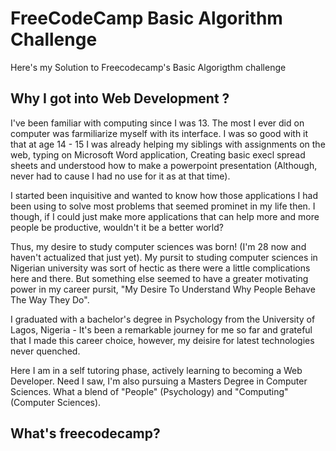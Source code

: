 # FreeCodeCamp Basic Algorithm Challenge

Here's my Solution to Freecodecamp's Basic Algorigthm challenge


## Why I got into Web Development ?
I've been familiar with computing since I was 13. The most I ever did on computer was farmiliarize myself with its interface. I was so good with it that at age 14 - 15 I was already helping my siblings with assignments on the web, typing on Microsoft Word application, Creating basic execl spread sheets and understood how to make a powerpoint presentation (Although, never had to cause I had no use for it as at that time).

I started been inquisitive and wanted to know how those applications I had been using to solve most problems that seemed prominet in my life then. I though, if I could just make more applications that can help more and more people be productive, wouldn't it be a better world?

Thus, my desire to study computer sciences was born! (I'm 28 now and haven't actualized that just yet). My pursit to studing computer sciences in Nigerian university was sort of hectic as there were a little complications here and there. But something else seemed to have a greater motivating power in my career pursit, "My Desire To Understand Why People Behave The Way They Do".

I graduated with a bachelor's degree in Psychology from the University of Lagos, Nigeria - It's been a remarkable journey for me so far and grateful that I made this career choice, however, my deisire for latest technologies never quenched. 

Here I am in a self tutoring phase, actively learning to becoming a Web Developer. Need I saw, I'm also pursuing a Masters Degree in Computer Sciences. What a blend of "People" (Psychology) and "Computing" (Computer Sciences).

## What's freecodecamp?